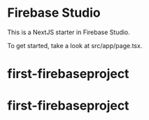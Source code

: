 # Firebase Studio

This is a NextJS starter in Firebase Studio.

To get started, take a look at src/app/page.tsx.
# first-firebaseproject
# first-firebaseproject
